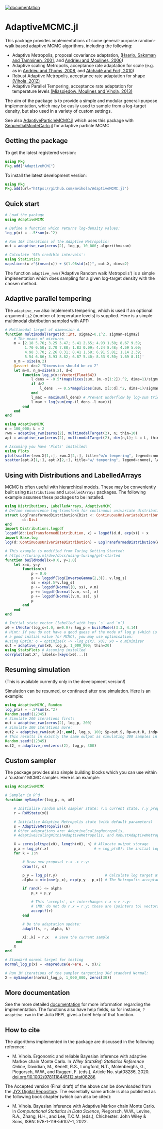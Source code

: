 [![documentation](https://img.shields.io/badge/documentation-blue.svg)](https://mvihola.github.io/docs/AdaptiveMCMC.jl/)

# AdaptiveMCMC.jl

This package provides implementations of some general-purpose random-walk based adaptive MCMC algorithms, including the following:

* Adaptive Metropolis, proposal covariance adaptation, ([Haario, Saksman and Tamminen, 2001](https://projecteuclid.org/euclid.bj/1080222083), and [Andrieu and Moulines, 2006](http://dx.doi.org/10.1214/105051606000000286))
* Adaptive scaling Metropolis, acceptance rate adaptation for scale (e.g. as in [Andrieu and Thoms, 2008](https://doi.org/10.1007/s11222-008-9110-y), and [Atchadé and Fort, 2010](https://projecteuclid.org/euclid.bj/1265984706))
* Robust Adaptive Metropolis, acceptance rate adaptation for shape [(Vihola, 2012)](http://dx.doi.org/10.1007/s11222-011-9269-5)
* Adaptive Parallel Tempering, acceptance rate adaptation for temperature levels [(Miasojedow, Moulines and Vihola, 2013)](http://dx.doi.org/10.1080/10618600.2013.778779)

The aim of the package is to provide a simple and modular general-purpose implementation, which may be easily used to sample from a log-target density, but also used in a variety of custom settings.

See also [AdaptiveParticleMCMC.jl](https://github.com/mvihola/AdaptiveParticleMCMC.jl) which uses this package with [SequentialMonteCarlo.jl](https://github.com/awllee/SequentialMonteCarlo.jl) for adaptive particle MCMC.

## Getting the package

To get the latest registered version:
```julia
using Pkg
Pkg.add("AdaptiveMCMC")
```
To install the latest development version:
```julia
using Pkg
Pkg.add(url="https://github.com/mvihola/AdaptiveMCMC.jl")
```

## Quick start

```julia
# Load the package
using AdaptiveMCMC

# Define a function which returns log-density values:
log_p(x) = -.5*sum(x.^2)

# Run 10k iterations of the Adaptive Metropolis:
out = adaptive_rwm(zeros(2), log_p, 10_000; algorithm=:am)

# Calculate '95% credible intervals':
using Statistics
mapslices(x->"$(mean(x)) ± $(1.96std(x))", out.X, dims=2)
```

The function `adaptive_rwm` ('Adaptive Random walk Metropolis') is a simple implenentation
which does sampling for a given log-target density with the chosen method.

## Adaptive parallel tempering

The `adaptive_rwm` also implements tempering, which is used if an optional argument `L≥2` (number of temperature levels) is supplied. Here is a simple multimodal distribution sampled with APT:

```julia
# Multimodal target of dimension d.
function multimodalTarget(d::Int, sigma2=0.1^2, sigman=sigma2)
    # The means of mixtures
    m = [2.18 5.76; 3.25 3.47; 5.41 2.65; 4.93 1.50; 8.67 9.59;
         1.70 0.50; 2.70 7.88; 1.83 0.09; 4.24 8.48; 4.59 5.60;
         4.98 3.70; 2.26 0.31; 8.41 1.68; 6.91 5.81; 1.14 2.39;
         5.54 6.86; 3.93 8.82; 6.87 5.40; 8.33 9.50; 1.69 8.11]'
    n_m = size(m,2)
    @assert d>=2 "Dimension should be >= 2"
    let m=m, n_m=size(m,2), d=d
        function log_p(x::Vector{Float64})
            l_dens = -0.5*(mapslices(sum, (m.-x[1:2]).^2, dims=1)/sigma2)
            if d>2
                l_dens .-= 0.5*mapslices(sum, x[3:d].^2, dims=1)/sigman
            end
            l_max = maximum(l_dens) # Prevent underflow by log-sum trick
            l_max + log(sum(exp.(l_dens.-l_max)))
        end
    end
end

using AdaptiveMCMC
n = 100_000; L = 2
rwm = adaptive_rwm(zeros(2), multimodalTarget(2), n; thin=10)
apt = adaptive_rwm(zeros(2), multimodalTarget(2), div(n,L); L = L, thin=10)

# Assuming you have 'Plots' installed:
using Plots
plot(scatter(rwm.X[1,:], rwm.X[2,:], title="w/o tempering", legend=:none),
scatter(apt.X[1,:], apt.X[2,:], title="w/ tempering", legend=:none), layout=(1,2))
```

## Using with Distributions and LabelledArrays

MCMC is often useful with hierarchical models. These may be conveniently built using `Distributions` and `LabelledArrays` packages. The following example assumes these packages to be installed.

```julia
using Distributions, LabelledArrays, AdaptiveMCMC
# Define convenience log-transform for continuous univariate distributions
struct LogTransformedDistribution{Dist <: ContinuousUnivariateDistribution}
        d::Dist
end
import Distributions.logpdf
logpdf(d::LogTransformedDistribution, x) = logpdf(d.d, exp(x)) + x
import Base.log
log(d::ContinuousUnivariateDistribution) = LogTransformedDistribution(d)

# This example is modified from Turing Getting Started:
# https://turing.ml/dev/docs/using-turing/get-started
function buildModel(x=0.0, y=1.0)
    let x=x, y=y
        function(v)
            p = 0.0
            p += logpdf(log(InverseGamma(2,3)), v.log_s)
            ss = exp(.5*v.log_s)
            p += logpdf(Normal(0, ss), v.m)
            p += logpdf(Normal(v.m, ss), x)
            p += logpdf(Normal(v.m, ss), y)
            p
        end
    end
end

# Initial state vector (labelled with keys `s` and `m`)
x0 = LVector(log_s=1.0, m=0.0); log_p = buildModel(3.3, 4.14)
# Hint: If you do not have a good guess of the mode of log_p (which is
# a good initial value for MCMC), you may use optimisation:
#using Optim; o = optimize(x -> -log_p(x), x0); x0 = o.minimizer
out = adaptive_rwm(x0, log_p, 1_000_000; thin=20)
using StatsPlots # Assuming installed
corrplot(out.X', labels=[keys(x0)...])
```

## Resuming simulation

(This is available currently only in the development version!)

Simulation can be resumed, or continued after one simulation. Here is an example:

```julia
using AdaptiveMCMC, Random
log_p(x) = -.5*sum(x.^2)
Random.seed!(12345)
# Simulate 200 iterations first:
out = adaptive_rwm(zeros(2), log_p, 200)
# Simulate 100 iterations more:
out2 = adaptive_rwm(out.X[:,end], log_p, 100; Sp=out.S, Rp=out.R, indp=200)
# This results in exactly the same output as simulating 300 samples in one go:
Random.seed!(12345)
out2_ = adaptive_rwm(zeros(2), log_p, 300)
```

## Custom sampler

The package provides also simple building blocks which you can use within a 'custom' MCMC sampler. Here is an example:

```julia
using AdaptiveMCMC

# Sampler in R^d
function mySampler(log_p, n, x0)

    # Initialise random walk sampler state: r.x current state, r.y proposal
    r = RWMState(x0)

    # Initialise Adaptive Metropolis state (with default parameters)
    s = AdaptiveMetropolis(x0)
    # Other adaptations are: AdaptiveScalingMetropolis,
    # AdaptiveScalingWithinAdaptiveMetropolis, and RobustAdaptiveMetropolis

    X = zeros(eltype(x0), length(x0), n) # Allocate output storage
    p_x = log_p(r.x)                     # = log_p(x0); the initial log target
    for k = 1:n

        # Draw new proposal r.x -> r.y:
        draw!(r, s)

        p_y = log_p(r.y)                      # Calculate log target at proposal
        alpha = min(one(p_x), exp(p_y - p_x)) # The Metropolis acceptance probability

        if rand() <= alpha
            p_x = p_y

            # This 'accepts', or interchanges r.x <-> r.y:
            # (NB: do not do r.x = r.y; these are (pointers to) vectors!)
            accept!(r)
        end

        # Do the adaptation update:
        adapt!(s, r, alpha, k)

        X[:,k] = r.x   # Save the current sample
     end
    X
end

# Standard normal target for testing
normal_log_p(x) = -mapreduce(e->e*e, +, x)/2

# Run 1M iterations of the sampler targetting 30d standard Normal:
X = mySampler(normal_log_p, 1_000_000, zeros(30))
```

## More documentation

See the more detailed [documentation](https://mvihola.github.io/docs/AdaptiveMCMC.jl/) 
for more information regarding the implementation. The functions also have help fields, so for instance, `? adaptive_rwm` in the Julia REPL gives a brief help of that function.

## How to cite

The algorithms implemented in the package are discussed in the following reference:

* M. Vihola. Ergonomic and reliable Bayesian inference with adaptive Markov chain Monte Carlo. In <i>Wiley StatsRef: Statistics Reference Online</i>, Davidian, M., Kenett, R.S., Longford, N.T., Molenberghs, G., Piegorsch, W.W., and Ruggeri, F. (eds.), Article No. stat08286, 2020.
[doi.org/10.1002/9781118445112.stat08286](https://doi.org/10.1002/9781118445112.stat08286)

The Accepted version (Final draft) of the above can be downloaded from the [JYX Digital Repository](https://jyx.jyu.fi/handle/123456789/97466). The essentially same article is also published as the following book chapter (which can also be cited):

* M. Vihola. Bayesian inference with Adaptive Markov chain Monte Carlo. In <i>Computational Statistics in Data Science</i>, Piegorsch, W.W., Levine, R.A., Zhang, H.H., and Lee, T.C.M. (eds.), Chichester: John Wiley & Sons, ISBN: 978-1-119-56107-1, 2022.
